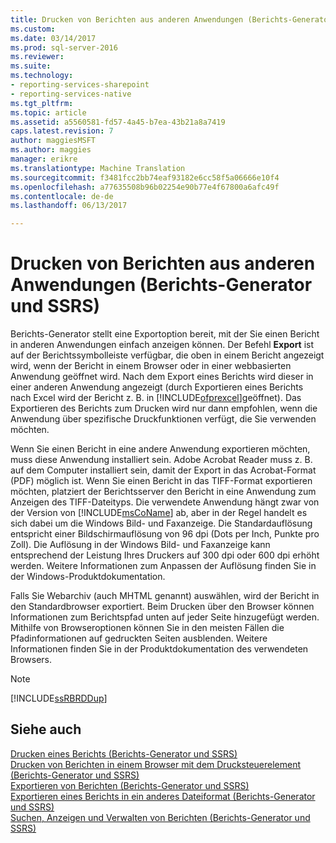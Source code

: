 ```yaml
---
title: Drucken von Berichten aus anderen Anwendungen (Berichts-Generator und SSRS) | Microsoft Docs
ms.custom: 
ms.date: 03/14/2017
ms.prod: sql-server-2016
ms.reviewer: 
ms.suite: 
ms.technology:
- reporting-services-sharepoint
- reporting-services-native
ms.tgt_pltfrm: 
ms.topic: article
ms.assetid: a5560581-fd57-4a45-b7ea-43b21a8a7419
caps.latest.revision: 7
author: maggiesMSFT
ms.author: maggies
manager: erikre
ms.translationtype: Machine Translation
ms.sourcegitcommit: f3481fcc2bb74eaf93182e6cc58f5a06666e10f4
ms.openlocfilehash: a77635508b96b02254e90b77e4f67800a6afc49f
ms.contentlocale: de-de
ms.lasthandoff: 06/13/2017

---
```

# <a name="print-reports-from-other-applications-report-builder-and-ssrs"></a>Drucken von Berichten aus anderen Anwendungen (Berichts-Generator und SSRS)
  Berichts-Generator stellt eine Exportoption bereit, mit der Sie einen Bericht in anderen Anwendungen einfach anzeigen können. Der Befehl **Export** ist auf der Berichtssymbolleiste verfügbar, die oben in einem Bericht angezeigt wird, wenn der Bericht in einem Browser oder in einer webbasierten Anwendung geöffnet wird. Nach dem Export eines Berichts wird dieser in einer anderen Anwendung angezeigt (durch Exportieren eines Berichts nach Excel wird der Bericht z. B. in [!INCLUDE[ofprexcel](../../includes/ofprexcel-md.md)]geöffnet). Das Exportieren des Berichts zum Drucken wird nur dann empfohlen, wenn die Anwendung über spezifische Druckfunktionen verfügt, die Sie verwenden möchten.  
  
 Wenn Sie einen Bericht in eine andere Anwendung exportieren möchten, muss diese Anwendung installiert sein. Adobe Acrobat Reader muss z. B. auf dem Computer installiert sein, damit der Export in das Acrobat-Format (PDF) möglich ist. Wenn Sie einen Bericht in das TIFF-Format exportieren möchten, platziert der Berichtsserver den Bericht in eine Anwendung zum Anzeigen des TIFF-Dateityps. Die verwendete Anwendung hängt zwar von der Version von [!INCLUDE[msCoName](../../includes/msconame-md.md)] ab, aber in der Regel handelt es sich dabei um die Windows Bild- und Faxanzeige. Die Standardauflösung entspricht einer Bildschirmauflösung von 96 dpi (Dots per Inch, Punkte pro Zoll). Die Auflösung in der Windows Bild- und Faxanzeige kann entsprechend der Leistung Ihres Druckers auf 300 dpi oder 600 dpi erhöht werden. Weitere Informationen zum Anpassen der Auflösung finden Sie in der Windows-Produktdokumentation.  
  
 Falls Sie Webarchiv (auch MHTML genannt) auswählen, wird der Bericht in den Standardbrowser exportiert. Beim Drucken über den Browser können Informationen zum Berichtspfad unten auf jeder Seite hinzugefügt werden. Mithilfe von Browseroptionen können Sie in den meisten Fällen die Pfadinformationen auf gedruckten Seiten ausblenden. Weitere Informationen finden Sie in der Produktdokumentation des verwendeten Browsers.  
  
> [!NOTE]  
>  [!INCLUDE[ssRBRDDup](../../includes/ssrbrddup-md.md)]  
  
## <a name="see-also"></a>Siehe auch  
 [Drucken eines Berichts &#40;Berichts-Generator und SSRS&#41;](../../reporting-services/report-builder/print-a-report-report-builder-and-ssrs.md)   
 [Drucken von Berichten in einem Browser mit dem Drucksteuerelement &#40;Berichts-Generator und SSRS&#41;](../../reporting-services/report-builder/print-reports-from-a-browser-with-the-print-control-report-builder-and-ssrs.md)   
 [Exportieren von Berichten &#40;Berichts-Generator und SSRS&#41;](../../reporting-services/report-builder/export-reports-report-builder-and-ssrs.md)   
 [Exportieren eines Berichts in ein anderes Dateiformat &#40;Berichts-Generator und SSRS&#41;](http://msdn.microsoft.com/library/b577568b-ecbd-44c3-be88-31dab6fc38a2)   
 [Suchen, Anzeigen und Verwalten von Berichten &#40;Berichts-Generator und SSRS&#41;](../../reporting-services/report-builder/finding-viewing-and-managing-reports-report-builder-and-ssrs.md)  
  
  
